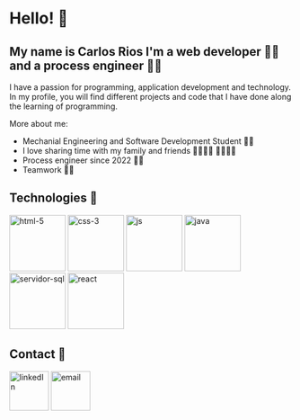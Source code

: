 # Hello! 👋
## My name is Carlos Rios I'm a web developer 👨‍💻 and a process engineer 👨‍🔬

I have a passion for programming, application development and technology. In my profile, you will find different projects and code that I have done along the learning of programming.

More about me:

* Mechanial Engineering and Software Development Student 👨‍🎓
* I love sharing time with my family and friends 👨‍👩‍👧‍👦 👨‍👩‍👧‍👦
* Process engineer since 2022 🧑‍🔬
* Teamwork 🧑‍🤝‍

## Technologies 💎

<!-- ![html-5 |10](https://user-images.githubusercontent.com/87234948/211095877-d20806e1-c8b6-4c35-88a9-4d36e55a0971.png)
![css-3](https://user-images.githubusercontent.com/87234948/211096263-55613634-7f07-4301-b948-ccb04b27d354.png)
![js](https://user-images.githubusercontent.com/87234948/211096274-075aafed-dc24-40e2-b5ba-9dce2be544d4.png)
![java](https://user-images.githubusercontent.com/87234948/211096285-8bccd093-f53d-4fd3-9676-409ab3301baa.png)
![servidor-sql](https://user-images.githubusercontent.com/87234948/211096302-261e5846-e0a3-4383-b674-d85827b83bc9.png)
![react](https://user-images.githubusercontent.com/87234948/211096314-62bfe43c-22ca-4850-a325-9d26f7773ec3.png)
-->


<img src="https://user-images.githubusercontent.com/87234948/211095877-d20806e1-c8b6-4c35-88a9-4d36e55a0971.png" alt="html-5" width="100"/> <img src="https://user-images.githubusercontent.com/87234948/211096263-55613634-7f07-4301-b948-ccb04b27d354.png" alt="css-3" width="100"/> <img src="https://user-images.githubusercontent.com/87234948/211096274-075aafed-dc24-40e2-b5ba-9dce2be544d4.png" alt="js" width="100"/> <img src="https://user-images.githubusercontent.com/87234948/211096285-8bccd093-f53d-4fd3-9676-409ab3301baa.png" alt="java" width="100"/> <img src="https://user-images.githubusercontent.com/87234948/211096302-261e5846-e0a3-4383-b674-d85827b83bc9.png" alt="servidor-sql" width="100"/> <img src="https://user-images.githubusercontent.com/87234948/211096314-62bfe43c-22ca-4850-a325-9d26f7773ec3.png" alt="react" width="100"/>

## Contact 📧

[<img src="https://user-images.githubusercontent.com/87234948/211101267-5d3d4858-1f8a-4582-86d9-0e23b6a51c61.png" alt="linkedIn" width="70"/>](https://www.linkedin.com/in/carlos-arturo-bermudez-rios/)
[<img src="https://user-images.githubusercontent.com/87234948/211102680-ef933a6a-446e-4758-81b8-7df730376e4a.png" alt="email" width="70"/>](mailto:arturo.bermudezrios@gmail.com)

<!--
**Cearjeyou/Cearjeyou** is a ✨ _special_ ✨ repository because its `README.md` (this file) appears on your GitHub profile.

Here are some ideas to get you started:

- 🔭 I’m currently working on ...
- 🌱 I’m currently learning ...
- 👯 I’m looking to collaborate on ...
- 🤔 I’m looking for help with ...
- 💬 Ask me about ...
- 📫 How to reach me: ...
- 😄 Pronouns: ...
- ⚡ Fun fact: ...
-->
